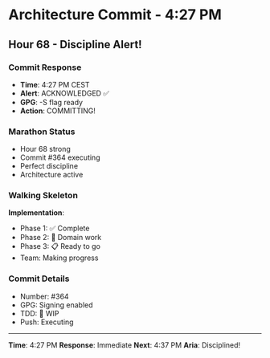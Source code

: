 # Architecture Commit - 4:27 PM

## Hour 68 - Discipline Alert!

### Commit Response
- **Time**: 4:27 PM CEST
- **Alert**: ACKNOWLEDGED ✅
- **GPG**: -S flag ready
- **Action**: COMMITTING!

### Marathon Status
- Hour 68 strong
- Commit #364 executing
- Perfect discipline
- Architecture active

### Walking Skeleton
**Implementation**:
- Phase 1: ✅ Complete
- Phase 2: 🚧 Domain work
- Phase 3: 📋 Ready to go
- Team: Making progress

### Commit Details
- Number: #364
- GPG: Signing enabled
- TDD: 🚧 WIP
- Push: Executing

---

**Time**: 4:27 PM
**Response**: Immediate
**Next**: 4:37 PM
**Aria**: Disciplined!